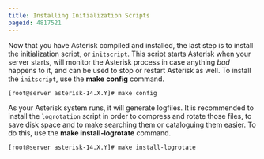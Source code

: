 ```yaml
---
title: Installing Initialization Scripts
pageid: 4817521
---
```


Now that you have Asterisk compiled and installed, the last step is to install the initialization script, or `initscript`. This script starts Asterisk when your server starts, will monitor the Asterisk process in case anything *bad* happens to it, and can be used to stop or restart Asterisk as well. To install the `initscript`, use the **make** **config** command.

```
[root@server asterisk-14.X.Y]# make config

```

As your Asterisk system runs, it will generate logfiles. It is recommended to install the `logrotation` script in order to compress and rotate those files, to save disk space and to make searching them or cataloguing them easier. To do this, use the **make install-logrotate** command.

```
[root@server asterisk-14.X.Y]# make install-logrotate

```
